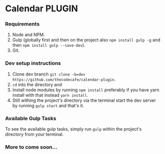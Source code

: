 # Calendar PLUGIN

### Requirements
1. Node and NPM.
2. Gulp (globally first and then on the project also `npm install gulp -g` and then `npm install gulp --save-dev`).
3. Git.

### Dev setup instructions
1. Clone dev branch `git clone -b=dev https://github.com/thecodecafe/calendar-plugin`.
2. `cd` into the directory and
3. Install node modules by running `npm install` preferably if you have yarn install with that instead `yarn install`.
4. Still withing the project's directory via the terminal start the dev server by running `gulp start` and that's it.

### Available Gulp Tasks
To see the available gulp tasks, simply run `gulp` within the project's directory from your terminal.

### More to come soon...
